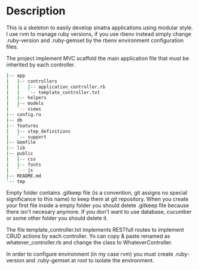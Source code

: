 Description
================

This is a skeleton to easily develop sinatra applications using modular style. I use rvm to manage ruby versions, if you use rbenv instead simply change .ruby-version and .ruby-gemset by the rbenv environment configuration files.

The project implement MVC scaffold the main application file that must be inherited by each controller.

```bash
|-- app
|   |-- controllers
|   |   |-- application_controller.rb
|   |   `-- template_controller.txt
|   |-- helpers
|   |-- models
|   `-- views
|-- config.ru
|-- db
|-- features
|   |-- step_definitions
|   `-- support
|-- Gemfile
|-- lib
|-- public
|   |-- css
|   |-- fonts
|   `-- js
|-- README.md
`-- tmp
```

Empty folder contains .gitkeep file (is a convention, git assigns no special significance to this name) to keep them at git repository. When you create your first file inside a empty folder you should delete .gitkeep file because there isn't necesary anymore. If you don't want to use database, cucumber or some other folder you should delete it.

The file template_controller.txt implements RESTfull routes to implement CRUD actions by each controller. Yo can copy & paste renamed as whatever_controller.rb and change the class to WhateverController.

In order to configure environment (in my case rvm) you must create .ruby-version and .ruby-gemset at root to isolate the environment.
